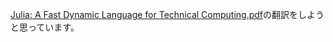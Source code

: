 [Julia: A Fast Dynamic Language for Technical Computing.pdf](https://arxiv.org/abs/1209.5145)の翻訳をしようと思っています。